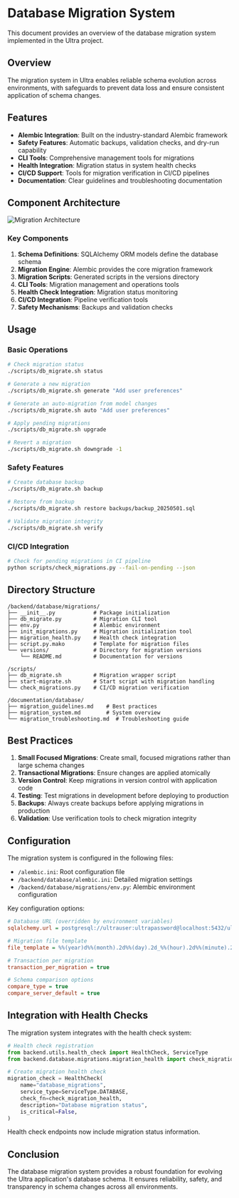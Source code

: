 # Database Migration System

This document provides an overview of the database migration system implemented in the Ultra project.

## Overview

The migration system in Ultra enables reliable schema evolution across environments, with safeguards to prevent data loss and ensure consistent application of schema changes.

## Features

- **Alembic Integration**: Built on the industry-standard Alembic framework
- **Safety Features**: Automatic backups, validation checks, and dry-run capability
- **CLI Tools**: Comprehensive management tools for migrations
- **Health Integration**: Migration status in system health checks
- **CI/CD Support**: Tools for migration verification in CI/CD pipelines
- **Documentation**: Clear guidelines and troubleshooting documentation

## Component Architecture

![Migration Architecture](https://mermaid.ink/img/pako:eNp1kstuwjAQRX9l5FWQkgVhkVUlFqgLEKraRbsoSYzxyIlHjoOgEf-eCaHloSy8mXvPzJ17vWckUgLRiMK8rkFZbyhT5JtmUoL-MYUe7lYPiuSjQzK5EM894OJHIJGUQs_PVHuLbYSXEsYUu1SryMZm24CGKkZSNI7v4UhcQSlshuwVtj3uf2GhpHVv-mA1ZWVNj-RvQPswAVkT9Dqu2KJdLs4ZKK_wFFJgYgfbcH04oYlSpdkzv3MvnxB5J9f26LKhxgMNRMVyxhTgV3-S87MQXgpjO4hR6sKbQOHIOqJX3J4rFE68-9-fTuNGz1Coc6_M6B2Jg64swbaqK9W6ynQF_LCNRLMvkPGMQVnv6vGK8F-4n48rGHy0kUq9K1T7N6uhEBnEPIvXiW_zNIl3i5QHQRJm6SrOVmmY7LJ8F2z8B9dwgf4?type=png)

### Key Components

1. **Schema Definitions**: SQLAlchemy ORM models define the database schema
2. **Migration Engine**: Alembic provides the core migration framework
3. **Migration Scripts**: Generated scripts in the versions directory
4. **CLI Tools**: Migration management and operations tools
5. **Health Check Integration**: Migration status monitoring
6. **CI/CD Integration**: Pipeline verification tools
7. **Safety Mechanisms**: Backups and validation checks

## Usage

### Basic Operations

```bash
# Check migration status
./scripts/db_migrate.sh status

# Generate a new migration
./scripts/db_migrate.sh generate "Add user preferences"

# Generate an auto-migration from model changes
./scripts/db_migrate.sh auto "Add user preferences"

# Apply pending migrations
./scripts/db_migrate.sh upgrade

# Revert a migration
./scripts/db_migrate.sh downgrade -1
```

### Safety Features

```bash
# Create database backup
./scripts/db_migrate.sh backup

# Restore from backup
./scripts/db_migrate.sh restore backups/backup_20250501.sql

# Validate migration integrity
./scripts/db_migrate.sh verify
```

### CI/CD Integration

```bash
# Check for pending migrations in CI pipeline
python scripts/check_migrations.py --fail-on-pending --json
```

## Directory Structure

```
/backend/database/migrations/
├── __init__.py            # Package initialization
├── db_migrate.py          # Migration CLI tool
├── env.py                 # Alembic environment
├── init_migrations.py     # Migration initialization tool
├── migration_health.py    # Health check integration
├── script.py.mako         # Template for migration files
└── versions/              # Directory for migration versions
    └── README.md          # Documentation for versions

/scripts/
├── db_migrate.sh          # Migration wrapper script
├── start-migrate.sh       # Start script with migration handling
└── check_migrations.py    # CI/CD migration verification

/documentation/database/
├── migration_guidelines.md    # Best practices
├── migration_system.md        # System overview
└── migration_troubleshooting.md  # Troubleshooting guide
```

## Best Practices

1. **Small Focused Migrations**: Create small, focused migrations rather than large schema changes
2. **Transactional Migrations**: Ensure changes are applied atomically
3. **Version Control**: Keep migrations in version control with application code
4. **Testing**: Test migrations in development before deploying to production
5. **Backups**: Always create backups before applying migrations in production
6. **Validation**: Use verification tools to check migration integrity

## Configuration

The migration system is configured in the following files:

- `/alembic.ini`: Root configuration file
- `/backend/database/alembic.ini`: Detailed migration settings
- `/backend/database/migrations/env.py`: Alembic environment configuration

Key configuration options:

```ini
# Database URL (overridden by environment variables)
sqlalchemy.url = postgresql://ultrauser:ultrapassword@localhost:5432/ultra

# Migration file template
file_template = %%(year)d%%(month).2d%%(day).2d_%%(hour).2d%%(minute).2d%%(second).2d_%%(slug)s

# Transaction per migration
transaction_per_migration = true

# Schema comparison options
compare_type = true
compare_server_default = true
```

## Integration with Health Checks

The migration system integrates with the health check system:

```python
# Health check registration
from backend.utils.health_check import HealthCheck, ServiceType
from backend.database.migrations.migration_health import check_migration_health

# Create migration health check
migration_check = HealthCheck(
    name="database_migrations",
    service_type=ServiceType.DATABASE,
    check_fn=check_migration_health,
    description="Database migration status",
    is_critical=False,
)
```

Health check endpoints now include migration status information.

## Conclusion

The database migration system provides a robust foundation for evolving the Ultra application's database schema. It ensures reliability, safety, and transparency in schema changes across all environments.
